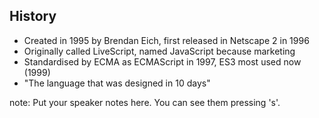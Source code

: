 ##  History

* Created in 1995 by Brendan Eich, first released in Netscape 2 in 1996
* Originally called LiveScript, named JavaScript because marketing
* Standardised by ECMA as ECMAScript in 1997, ES3 most used now (1999)
* "The language that was designed in 10 days"

note:
    Put your speaker notes here.
    You can see them pressing 's'.
